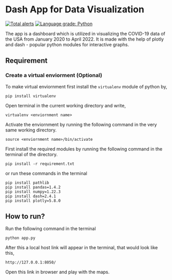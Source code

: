 # Dash App for Data Visualization
[![Total alerts](https://img.shields.io/lgtm/alerts/g/MeesumAliQazalbash/Dash-App-for-Data-Visualization.svg?logo=lgtm&logoWidth=18)](https://lgtm.com/projects/g/MeesumAliQazalbash/Dash-App-for-Data-Visualization/alerts/)
[![Language grade: Python](https://img.shields.io/lgtm/grade/python/g/MeesumAliQazalbash/Dash-App-for-Data-Visualization.svg?logo=lgtm&logoWidth=18)](https://lgtm.com/projects/g/MeesumAliQazalbash/Dash-App-for-Data-Visualization/context:python)


The app is a dashboard which is utilized in visualizing the COVID-19 data of the USA from January 2020 to April 2022. It is made with the help of plotly and dash - popular python modules for interactive graphs.

## Requirement

### Create a virtual enviorment (Optional)

To make virtual enviornment first install the `virtualenv` module of python by,

```console
pip install virtualenv
```

Open terminal in the current working directory and write,

```console
virtualenv <enviornment name>
```

Activate the enviornment by running the following command in the very same working directory.

```console
source <enviornment name>/bin/activate
```

First install the required modules by running the following command in the terminal of the directory.

```console
pip install -r requirement.txt
```

or run these commands in the terminal

```console
pip install pathlib
pip install pandas=1.4.2
pip install numpy=1.22.3
pip install dash=2.4.1
pip install plotly=5.8.0
```

## How to run?

Run the following command in the terminal

```console
python app.py
```

After this a local host link will appear in the terminal, that would look like this,

`http://127.0.0.1:8050/`

Open this link in browser and play with the maps.
